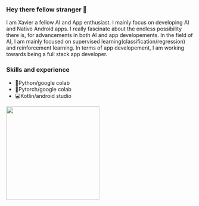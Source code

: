 ### Hey there fellow stranger 👋

I am Xavier a fellow AI and App enthusiast. I mainly focus on developing AI and Native Android apps. I really fascinate about the endless possibility there is, for 
advancements in both AI and app developements. In the field of AI, I am mainly focused on supervised learning(classification/regression) and reinforcement learning. In 
terms of app developement, I am working towards being a full stack app developer.

                                                                                         
### Skills and experience
- 🐍Python/google colab                                                 
- 🤖Pytorch/google colab                                                                                                          
- 💻Kotlin/android studio                         


<img src = "htps://github.com/XtrollerX/XtrollerX/blob/main/2GU.gif" width = "250">

                                                                                  

